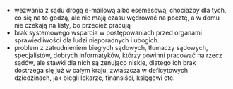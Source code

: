 * wezwania z sądu drogą e-mailową albo esemesową, chociażby dla tych, co się na to godzą, 
  ale nie mają czasu wędrować na pocztę, a w domu nie czekają na listy, bo przecież pracują
* brak systemowego wsparcia w postępowaniach przed organami sprawiedliwości dla ludzi nieporadnych i ubogich.
* problem z zatrudnieniem biegłych sądowych, tłumaczy sądowych, specjalistów, dobrych informatyków, którzy powinni pracować na rzecz sądów, ale stawki dla nich są żenująco niskie, dlatego ich brak dostrzega się już w całym kraju, zwłaszcza w deficytowych dziedzinach, jak biegli lekarze, finansiści, księgowi etc.

  
